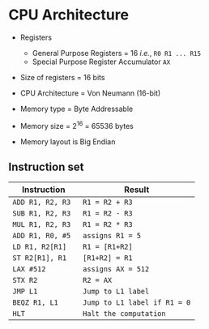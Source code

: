 # CPU Architecture

-   Registers

    -   General Purpose Registers = 16 _i.e._, `R0 R1 ... R15`
    -   Special Purpose Register Accumulator `AX`

-   Size of registers = 16 bits

-   CPU Architecture = Von Neumann (16-bit)

-   Memory type = Byte Addressable

-   Memory size = 2<sup>16</sup> = 65536 bytes

-   Memory layout is Big Endian

## Instruction set

| Instruction       | Result                       |
| ----------------- | ---------------------------- |
| `ADD R1, R2, R3`  | `R1 = R2 + R3 `              |
| `SUB R1, R2, R3 ` | `R1 = R2 - R3 `              |
| `MUL R1, R2, R3 ` | `R1 = R2 * R3 `              |
| `ADD R1, R0, #5 ` | `assigns R1 = 5 `            |
| `LD R1, R2[R1] `  | `R1 = [R1+R2] `              |
| `ST R2[R1], R1 `  | `[R1+R2] = R1 `              |
| `LAX #512 `       | `assigns AX = 512 `          |
| `STX R2 `         | `R2 = AX `                   |
| `JMP L1 `         | `Jump to L1 label `          |
| `BEQZ R1, L1 `    | `Jump to L1 label if R1 = 0` |
| `HLT `            | `Halt the computation `      |
